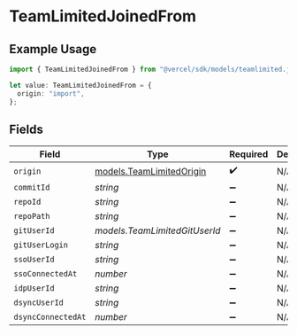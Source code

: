 # TeamLimitedJoinedFrom

## Example Usage

```typescript
import { TeamLimitedJoinedFrom } from "@vercel/sdk/models/teamlimited.js";

let value: TeamLimitedJoinedFrom = {
  origin: "import",
};
```

## Fields

| Field                                                      | Type                                                       | Required                                                   | Description                                                |
| ---------------------------------------------------------- | ---------------------------------------------------------- | ---------------------------------------------------------- | ---------------------------------------------------------- |
| `origin`                                                   | [models.TeamLimitedOrigin](../models/teamlimitedorigin.md) | :heavy_check_mark:                                         | N/A                                                        |
| `commitId`                                                 | *string*                                                   | :heavy_minus_sign:                                         | N/A                                                        |
| `repoId`                                                   | *string*                                                   | :heavy_minus_sign:                                         | N/A                                                        |
| `repoPath`                                                 | *string*                                                   | :heavy_minus_sign:                                         | N/A                                                        |
| `gitUserId`                                                | *models.TeamLimitedGitUserId*                              | :heavy_minus_sign:                                         | N/A                                                        |
| `gitUserLogin`                                             | *string*                                                   | :heavy_minus_sign:                                         | N/A                                                        |
| `ssoUserId`                                                | *string*                                                   | :heavy_minus_sign:                                         | N/A                                                        |
| `ssoConnectedAt`                                           | *number*                                                   | :heavy_minus_sign:                                         | N/A                                                        |
| `idpUserId`                                                | *string*                                                   | :heavy_minus_sign:                                         | N/A                                                        |
| `dsyncUserId`                                              | *string*                                                   | :heavy_minus_sign:                                         | N/A                                                        |
| `dsyncConnectedAt`                                         | *number*                                                   | :heavy_minus_sign:                                         | N/A                                                        |